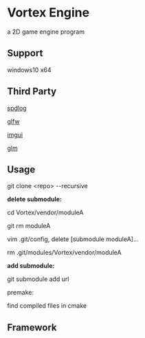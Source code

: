 # Vortex Engine



a 2D game engine program

## Support

windows10 x64



## Third Party

[spdlog](https://github.com/gabime/spdlog.git)

[glfw](https://github.com/glfw/glfw.git)

[imgui](https://github.com/ocornut/imgui.git)

[glm](https://github.com/g-truc/glm.git)



## Usage

git clone \<repo\> --recursive



**delete submodule:**

cd Vortex/vendor/moduleA

git rm moduleA

vim .git/config, delete [submodule moduleA]...

rm .git/modules/Vortex/vendor/moduleA



**add submodule:**

git submodule add url



premake:

find compiled files in cmake



## Framework









